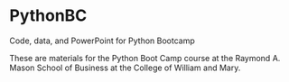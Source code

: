 # PythonBC
Code, data, and PowerPoint for Python Bootcamp

These are materials for the Python Boot Camp course at the Raymond A. Mason School of Business at the College of William and Mary.
